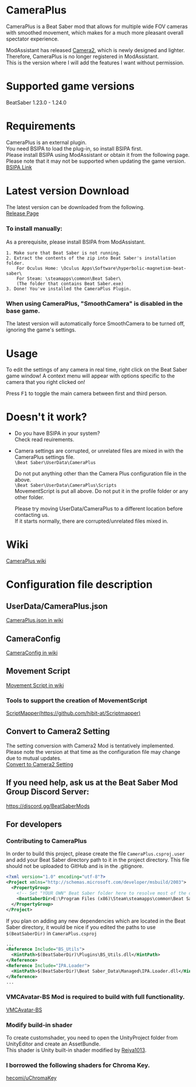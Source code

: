 # CameraPlus
CameraPlus is a Beat Saber mod that allows for multiple wide FOV cameras with smoothed movement, which makes for a much more pleasant overall spectator experience.

ModAssistant has released [Camera2](https://github.com/kinsi55/CS_BeatSaber_Camera2), which is newly designed and lighter.  
Therefore, CameraPlus is no longer registered in ModAssistant.  
This is the version where I will add the features I want without permission.  

# Supported game versions
BeatSaber 1.23.0 - 1.24.0  

# Requirements
CameraPlus is an external plugin.  
You need BSIPA to load the plug-in, so install BSIPA first.  
Please install BSIPA using ModAssistant or obtain it from the following page.  
Please note that it may not be supported when updating the game version.  
[BSIPA Link](https://bsmg.github.io/BeatSaber-IPA-Reloaded/)

# Latest version Download
The latest version can be downloaded from the following.  
[Release Page](https://github.com/Snow1226/CameraPlus/releases)
### To install manually:
As a prerequisite, please install BSIPA from ModAssistant.　　

	1. Make sure that Beat Saber is not running.
	2. Extract the contents of the zip into Beat Saber's installation folder.
		For Oculus Home: \Oculus Apps\Software\hyperbolic-magnetism-beat-saber\
		For Steam: \steamapps\common\Beat Saber\
		(The folder that contains Beat Saber.exe)
	3. Done! You've installed the CameraPlus Plugin.

### When using CameraPlus, "SmoothCamera" is disabled in the base game.
The latest version will automatically force SmoothCamera to be turned off, ignoring the game's settings.

# Usage
To edit the settings of any camera in real time, right click on the Beat Saber game window! A context menu will appear with options specific to the camera that you right clicked on!

Press <kbd>F1</kbd> to toggle the main camera between first and third person.

# Doesn't it work?
- Do you have BSIPA in your system?  
  Check read reuirements.  
- Camera settings are corrupted, or unrelated files are mixed in with the CameraPlus settings file.  
  ```\Beat Saber\UserData\CameraPlus```  

  Do not put anything other than the Camera Plus configuration file in the above.  
  ```\Beat Saber\UserData\CameraPlus\Scripts```  
  MovementScript is put all above. Do not put it in the profile folder or any other folder.  

  Please try moving UserData/CameraPlus to a different location before contacting us.  
  If it starts normally, there are corrupted/unrelated files mixed in.
  
# Wiki
[CameraPlus wiki](https://github.com/Snow1226/CameraPlus/wiki)

# Configuration file description
## UserData/CameraPlus.json
[CameraPlus.json in wiki](https://github.com/Snow1226/CameraPlus/wiki/Configuration-file-description-CameraPlus.json)

## CameraConfig
[CameraConfig in wiki](https://github.com/Snow1226/CameraPlus/wiki/Configuration-file-description-*.json)

## Movement Script
[Movement Script in wiki](https://github.com/Snow1226/CameraPlus/wiki/MovementScript)  
### Tools to support the creation of MovementScript  
[ScriptMapper(https://github.com/hibit-at/Scriptmapper)](https://github.com/hibit-at/Scriptmapper)  

## Convert to Camera2 Setting
The setting conversion with Camera2 Mod is tentatively implemented.  
Please note the version at that time as the configuration file may change due to mutual updates.  
[Convert to Camera2 Setting](https://github.com/Snow1226/CameraPlus/wiki/Convert-to-Camera2-Setting)

## If you need help, ask us at the Beat Saber Mod Group Discord Server:  
https://discord.gg/BeatSaberMods

## For developers

### Contributing to CameraPlus
In order to build this project, please create the file `CameraPlus.csproj.user` and add your Beat Saber directory path to it in the project directory.
This file should not be uploaded to GitHub and is in the .gitignore.

```xml
<?xml version="1.0" encoding="utf-8"?>
<Project xmlns="http://schemas.microsoft.com/developer/msbuild/2003">
  <PropertyGroup>
    <!-- Set "YOUR OWN" Beat Saber folder here to resolve most of the dependency paths! -->
    <BeatSaberDir>E:\Program Files (x86)\Steam\steamapps\common\Beat Saber</BeatSaberDir>
  </PropertyGroup>
</Project>
```

If you plan on adding any new dependencies which are located in the Beat Saber directory, it would be nice if you edited the paths to use `$(BeatSaberDir)` in `CameraPlus.csproj`

```xml
...
<Reference Include="BS_Utils">
  <HintPath>$(BeatSaberDir)\Plugins\BS_Utils.dll</HintPath>
</Reference>
<Reference Include="IPA.Loader">
  <HintPath>$(BeatSaberDir)\Beat Saber_Data\Managed\IPA.Loader.dll</HintPath>
</Reference>
...
```
### VMCAvatar-BS Mod is required to build with full functionality.  
[VMCAvatar-BS](https://github.com/nagatsuki/VMCAvatar-BS)
  
### Modify build-in shader
To create customshader, you need to open the UnityProject folder from UnityEditor and create an AssetBundle.  
This shader is Unity built-in shader modified by [Reiya1013](https://github.com/Reiya1013).

### I borrowed the following shaders for Chroma Key.  
[hecomi/uChromaKey](https://github.com/hecomi/uChromaKey)
